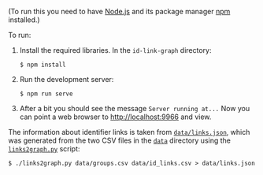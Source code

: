 (To run this you need to have [Node.js](https://nodejs.org) and its package manager [npm](https://www.npmjs.com) installed.)

To run:

1. Install the required libraries. In the `id-link-graph` directory:
    ```
    $ npm install
    ```
1. Run the development server:
    ```
    $ npm run serve
    ```
1. After a bit you should see the message `Server running at...` Now you can
   point a web browser to [http://localhost:9966](http://localhost:9966) and
   view.


The information about identifier links is taken from [`data/links.json`](data/links.json), which was generated from the two CSV files in the [`data`](data) directory using the [`links2graph.py`](links2graph.py) script:
```
$ ./links2graph.py data/groups.csv data/id_links.csv > data/links.json
```

